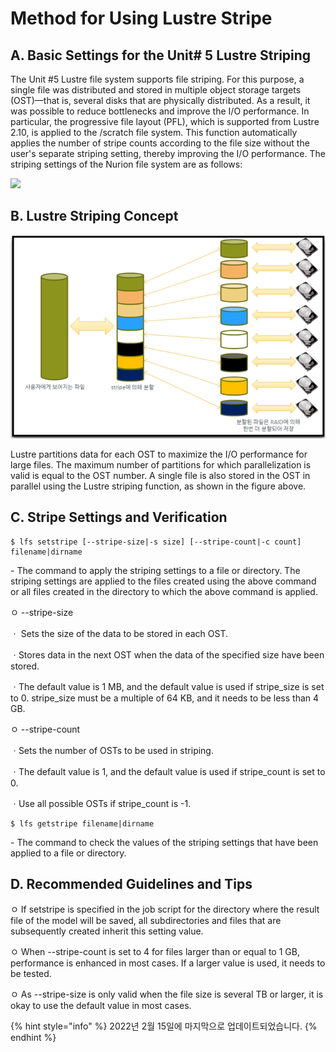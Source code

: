 # Method for Using Lustre Stripe

## A. Basic Settings for the Unit# 5 Lustre Striping

The Unit #5 Lustre file system supports file striping. For this purpose, a single file was distributed and stored in multiple object storage targets (OST)—that is, several disks that are physically distributed. As a result, it was possible to reduce bottlenecks and improve the I/O performance. In particular, the progressive file layout (PFL), which is supported from Lustre 2.10, is applied to the /scratch file system. This function automatically applies the number of stripe counts according to the file size without the user's separate striping setting, thereby improving the I/O performance. The striping settings of the Nurion file system are as follows:

![](../.gitbook/assets/basic\_settings\_for\_the\_unit.png)



## B. Lustre Striping Concept

![](../.gitbook/assets/ByuiN89DGA7hjDU.png)

Lustre partitions data for each OST to maximize the I/O performance for large files. The maximum number of partitions for which parallelization is valid is equal to the OST number. A single file is also stored in the OST in parallel using the Lustre striping function, as shown in the figure above.

## C. Stripe Settings and Verification

```
$ lfs setstripe [--stripe-size|-s size] [--stripe-count|-c count] filename|dirname
```

\- The command to apply the striping settings to a file or directory. The striping settings are applied to the files created using the above command or all files created in the directory to which the above command is applied.

ㅇ --stripe-size

ㆍ Sets the size of the data to be stored in each OST.

ㆍStores data in the next OST when the data of the specified size have been stored.

ㆍThe default value is 1 MB, and the default value is used if stripe\_size is set to 0. stripe\_size must be a multiple of 64 KB, and it needs to be less than 4 GB.

ㅇ --stripe-count

ㆍSets the number of OSTs to be used in striping.

ㆍThe default value is 1, and the default value is used if stripe\_count is set to 0.

ㆍUse all possible OSTs if stripe\_count is -1.

```
$ lfs getstripe filename|dirname
```

\- The command to check the values of the striping settings that have been applied to a file or directory.

## D. Recommended Guidelines and Tips

ㅇ If setstripe is specified in the job script for the directory where the result file of the model will be saved, all subdirectories and files that are subsequently created inherit this setting value.

ㅇ When --stripe-count is set to 4 for files larger than or equal to 1 GB, performance is enhanced in most cases. If a larger value is used, it needs to be tested.

ㅇ As --stripe-size is only valid when the file size is several TB or larger, it is okay to use the default value in most cases.

{% hint style="info" %}
2022년 2월 15일에 마지막으로 업데이트되었습니다.
{% endhint %}
